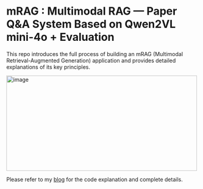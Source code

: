 # mRAG : Multimodal RAG — Paper Q&amp;A System Based on Qwen2VL mini-4o + Evaluation

This repo introduces the full process of building an mRAG (Multimodal Retrieval-Augmented Generation) application and provides detailed explanations of its key principles.
 
<img width="500" height="250" alt="image" src="https://github.com/user-attachments/assets/13d6c33d-6341-4a29-996c-115a4d5c1c93" />

Please refer to my [blog](https://yuki-blog1.vercel.app/article/mRAG) for the code explanation and complete details.
